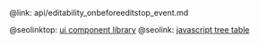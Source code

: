 @link: api/editability_onbeforeeditstop_event.md

@seolinktop: [ui component library](https://webix.com)
@seolink: [javascript tree table](https://webix.com/widget/treetable/)